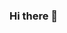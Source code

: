 ### Hi there 👋

<!--
**lanerdog/lanerdog** is a ✨ _specialist_ ✨ repository because its `README.md` (this file) appears on your GitHub profile.

Here are some ideas to get you started:

- 🔭 I’m currently working on a very large project.
- 🌱 I’m currently learning code. 
- 👯 I’m looking to collaborate on making an artificial intelligence.
- 🤔 I’m looking for help with almost everything from the ground up.
- 💬 Ask me about nothing what I know is a thimbles worth of knowledge in comparison to these people.
- 📫 How to reach me is very simple just respond.
- 😄 Pronouns: ...
- ⚡ Fun fact: ...
-->
